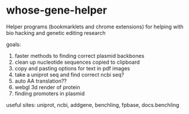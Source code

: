 # whose-gene-helper
Helper programs (bookmarklets and chrome extensions) for helping with bio hacking and genetic editing research

goals:
1. faster methods to finding correct plasmid backbones
2. clean up nucleotide sequences copied to clipboard
3. copy and pasting options for text in pdf images
4. take a uniprot seq and find correct ncbi seq?
5. auto AA translation??
6. webgl 3d render of protein
7. finding promoters in plasmid


useful sites:
uniprot, ncbi, addgene, benchling, fpbase, docs.benchling
